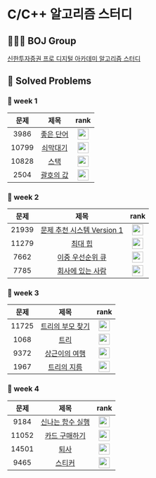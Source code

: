 # C/C++ 알고리즘 스터디

## 🧑🏻‍💻 BOJ Group

[신한투자증권 프로 디지털 아카데미 알고리즘 스터디](https://www.acmicpc.net/group/19666)

## 📌 Solved Problems

### 🚩 week 1

| 문제  |                       제목                        |                                        rank                                        |
| :---: | :-----------------------------------------------: | :--------------------------------------------------------------------------------: |
| 3986  | [좋은 단어](https://www.acmicpc.net/problem/3986) | <img height="25px" width="25px" src="https://static.solved.ac/tier_small/7.svg"/>  |
| 10799 | [쇠막대기](https://www.acmicpc.net/problem/10799) | <img height="25px" width="25px" src="https://static.solved.ac/tier_small/9.svg"/>  |
| 10828 |   [스택](https://www.acmicpc.net/problem/10828)   | <img height="25px" width="25px" src="https://static.solved.ac/tier_small/7.svg"/>  |
| 2504  | [괄호의 값](https://www.acmicpc.net/problem/2504) | <img height="25px" width="25px" src="https://static.solved.ac/tier_small/11.svg"/> |

### 🚩 week 2

| 문제  |                                제목                                 |                                        rank                                        |
| :---: | :-----------------------------------------------------------------: | :--------------------------------------------------------------------------------: |
| 21939 | [문제 추천 시스템 Version 1](https://www.acmicpc.net/problem/21939) | <img height="25px" width="25px" src="https://static.solved.ac/tier_small/12.svg"/> |
| 11279 |          [최대 힙](https://www.acmicpc.net/problem/11279)           | <img height="25px" width="25px" src="https://static.solved.ac/tier_small/9.svg"/>  |
| 7662  |      [이중 우선순위 큐](https://www.acmicpc.net/problem/7662)       | <img height="25px" width="25px" src="https://static.solved.ac/tier_small/12.svg"/> |
| 7785  |      [회사에 있는 사람](https://www.acmicpc.net/problem/7785)       | <img height="25px" width="25px" src="https://static.solved.ac/tier_small/6.svg"/>  |

### 🚩 week 3

| 문제  |                           제목                            |                                        rank                                        |
| :---: | :-------------------------------------------------------: | :--------------------------------------------------------------------------------: |
| 11725 | [트리의 부모 찾기](https://www.acmicpc.net/problem/11725) | <img height="25px" width="25px" src="https://static.solved.ac/tier_small/9.svg"/>  |
| 1068  |       [트리](https://www.acmicpc.net/problem/1068)        | <img height="25px" width="25px" src="https://static.solved.ac/tier_small/11.svg"/> |
| 9372  |   [상근이의 여행](https://www.acmicpc.net/problem/9372)   | <img height="25px" width="25px" src="https://static.solved.ac/tier_small/7.svg"/>  |
| 1967  |    [트리의 지름](https://www.acmicpc.net/problem/1967)    | <img height="25px" width="25px" src="https://static.solved.ac/tier_small/12.svg"/> |

### 🚩 week 4

| 문제  |                           제목                           |                                        rank                                        |
| :---: | :------------------------------------------------------: | :--------------------------------------------------------------------------------: |
| 9184  | [신나는 함수 실행](https://www.acmicpc.net/problem/9184) | <img height="25px" width="25px" src="https://static.solved.ac/tier_small/9.svg"/>  |
| 11052 |  [카드 구매하기](https://www.acmicpc.net/problem/11052)  | <img height="25px" width="25px" src="https://static.solved.ac/tier_small/10.svg"/> |
| 14501 |      [퇴사](https://www.acmicpc.net/problem/14501)       | <img height="25px" width="25px" src="https://static.solved.ac/tier_small/8.svg"/>  |
| 9465  |      [스티커](https://www.acmicpc.net/problem/9465)      | <img height="25px" width="25px" src="https://static.solved.ac/tier_small/10.svg"/> |
